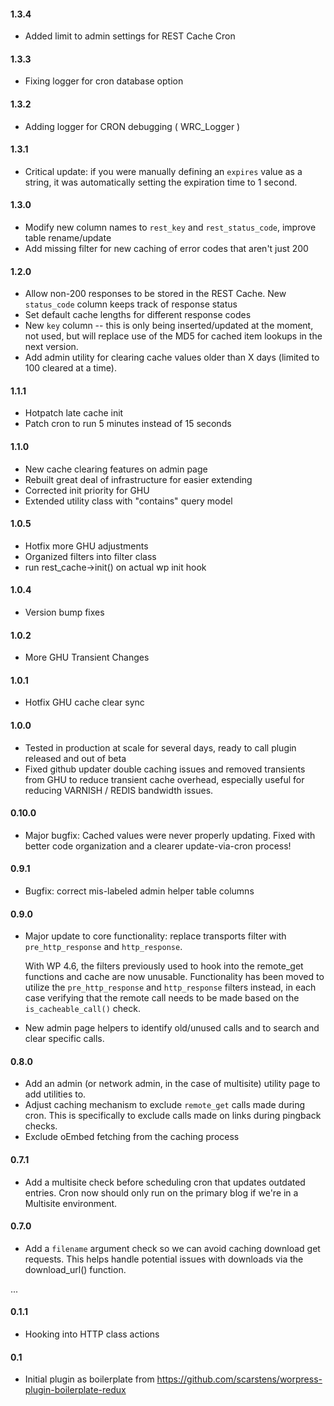 #### 1.3.4
* Added limit to admin settings for REST Cache Cron

#### 1.3.3
* Fixing logger for cron database option

#### 1.3.2
* Adding logger for CRON debugging ( WRC_Logger )

#### 1.3.1
* Critical update: if you were manually defining an `expires` value as 
  a string, it was automatically setting the expiration time to 1 second.

#### 1.3.0
* Modify new column names to `rest_key` and `rest_status_code`, improve table rename/update
* Add missing filter for new caching of error codes that aren't just 200

#### 1.2.0
* Allow non-200 responses to be stored in the REST Cache. 
  New `status_code` column keeps track of response status
* Set default cache lengths for different response codes
* New `key` column -- this is only being inserted/updated at the moment, not used, 
  but will replace use of the MD5 for cached item lookups in the next version.
* Add admin utility for clearing cache values older than X days 
  (limited to 100 cleared at a time).

#### 1.1.1
* Hotpatch late cache init
* Patch cron to run 5 minutes instead of 15 seconds

#### 1.1.0
* New cache clearing features on admin page
* Rebuilt great deal of infrastructure for easier extending
* Corrected init priority for GHU
* Extended utility class with "contains" query model

#### 1.0.5
* Hotfix more GHU adjustments
* Organized filters into filter class
* run rest_cache->init() on actual wp init hook

#### 1.0.4
* Version bump fixes

#### 1.0.2
* More GHU Transient Changes

#### 1.0.1
* Hotfix GHU cache clear sync

#### 1.0.0
* Tested in production at scale for several days, ready to call plugin released and out of beta
* Fixed github updater double caching issues and removed transients from GHU to reduce transient cache overhead, especially useful for reducing VARNISH / REDIS bandwidth issues.

#### 0.10.0
* Major bugfix: Cached values were never properly updating. Fixed with better code organization 
  and a clearer update-via-cron process!

#### 0.9.1
* Bugfix: correct mis-labeled admin helper table columns

#### 0.9.0
* Major update to core functionality: replace transports filter with `pre_http_response` and `http_response`.
  
  With WP 4.6, the filters previously used to hook into the remote_get functions and 
  cache are now unusable. Functionality has been moved to utilize the `pre_http_response` and 
  `http_response` filters instead, in each case verifying that the remote call needs to be 
  made based on the `is_cacheable_call()` check.
* New admin page helpers to identify old/unused calls and to search and clear specific calls.

#### 0.8.0
* Add an admin (or network admin, in the case of multisite) utility page to add utilities to.
* Adjust caching mechanism to exclude `remote_get` calls made during cron. 
  This is specifically to exclude calls made on links during pingback checks.
* Exclude oEmbed fetching from the caching process

#### 0.7.1
* Add a multisite check before scheduling cron that updates outdated entries. 
  Cron now should only run on the primary blog if we're in a Multisite environment.

#### 0.7.0
* Add a `filename` argument check so we can avoid caching download get requests. 
  This helps handle potential issues with downloads via the download_url() function.

...

#### 0.1.1
* Hooking into HTTP class actions

#### 0.1
* Initial plugin as boilerplate from https://github.com/scarstens/worpress-plugin-boilerplate-redux
